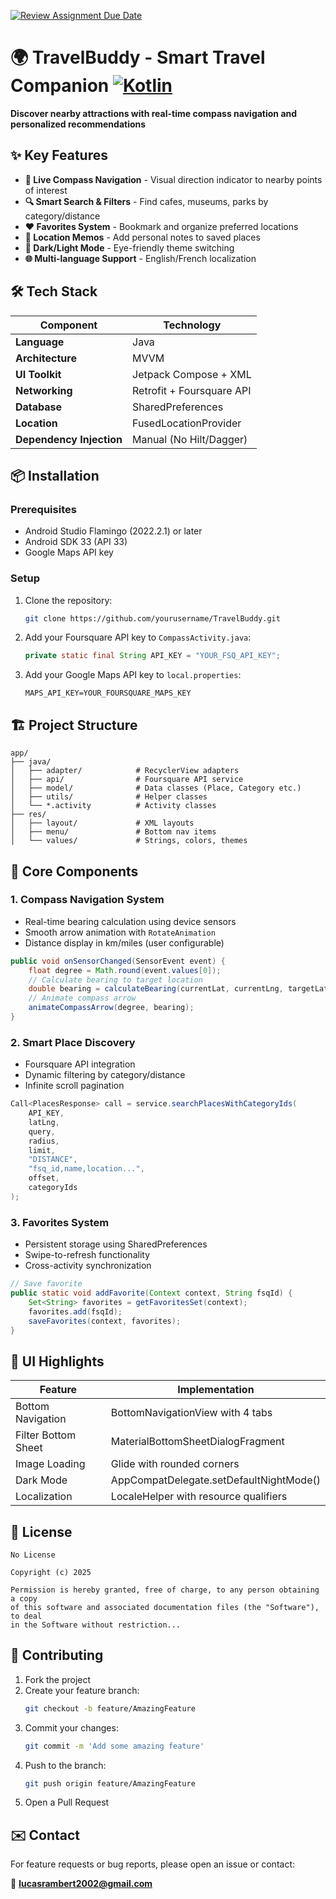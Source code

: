 [![Review Assignment Due Date](https://classroom.github.com/assets/deadline-readme-button-22041afd0340ce965d47ae6ef1cefeee28c7c493a6346c4f15d667ab976d596c.svg)](https://classroom.github.com/a/F-P0wqoO)

# 🌍 TravelBuddy - Smart Travel Companion [![Kotlin](https://img.shields.io/badge/Kotlin-1.8-blue.svg)](https://kotlinlang.org)

**Discover nearby attractions with real-time compass navigation and personalized recommendations**

## ✨ Key Features
- **🧭 Live Compass Navigation** - Visual direction indicator to nearby points of interest
- **🔍 Smart Search & Filters** - Find cafes, museums, parks by category/distance
- **❤️ Favorites System** - Bookmark and organize preferred locations
- **📝 Location Memos** - Add personal notes to saved places
- **🌙 Dark/Light Mode** - Eye-friendly theme switching
- **🌐 Multi-language Support** - English/French localization

## 🛠️ Tech Stack

| Component             | Technology                  |
|-----------------------|-----------------------------|
| **Language**          | Java                      |
| **Architecture**      | MVVM                        |
| **UI Toolkit**        | Jetpack Compose + XML       |
| **Networking**        | Retrofit + Foursquare API   |
| **Database**          | SharedPreferences           |
| **Location**          | FusedLocationProvider       |
| **Dependency Injection** | Manual (No Hilt/Dagger) |

## 📦 Installation

### Prerequisites
- Android Studio Flamingo (2022.2.1) or later
- Android SDK 33 (API 33)
- Google Maps API key

### Setup

1. Clone the repository:
   ```bash
   git clone https://github.com/yourusername/TravelBuddy.git
   ```

2. Add your Foursquare API key to `CompassActivity.java`:
   ```java
   private static final String API_KEY = "YOUR_FSQ_API_KEY";
   ```

3. Add your Google Maps API key to `local.properties`:
   ```properties
   MAPS_API_KEY=YOUR_FOURSQUARE_MAPS_KEY
   ```

## 🏗️ Project Structure

```
app/
├── java/
│   ├── adapter/            # RecyclerView adapters
│   ├── api/                # Foursquare API service
│   ├── model/              # Data classes (Place, Category etc.)
│   ├── utils/              # Helper classes
│   └── *.activity          # Activity classes
├── res/
│   ├── layout/             # XML layouts
│   ├── menu/               # Bottom nav items
│   └── values/             # Strings, colors, themes
```

## 🌟 Core Components

### 1. Compass Navigation System
- Real-time bearing calculation using device sensors
- Smooth arrow animation with `RotateAnimation`
- Distance display in km/miles (user configurable)

```java
public void onSensorChanged(SensorEvent event) {
    float degree = Math.round(event.values[0]);
    // Calculate bearing to target location
    double bearing = calculateBearing(currentLat, currentLng, targetLat, targetLng);
    // Animate compass arrow
    animateCompassArrow(degree, bearing);
}
```

### 2. Smart Place Discovery
- Foursquare API integration
- Dynamic filtering by category/distance
- Infinite scroll pagination

```java
Call<PlacesResponse> call = service.searchPlacesWithCategoryIds(
    API_KEY, 
    latLng, 
    query, 
    radius, 
    limit, 
    "DISTANCE", 
    "fsq_id,name,location...", 
    offset,
    categoryIds
);
```

### 3. Favorites System
- Persistent storage using SharedPreferences
- Swipe-to-refresh functionality
- Cross-activity synchronization

```java
// Save favorite
public static void addFavorite(Context context, String fsqId) {
    Set<String> favorites = getFavoritesSet(context);
    favorites.add(fsqId);
    saveFavorites(context, favorites);
}
```

## 🎨 UI Highlights

| Feature              | Implementation                          |
|----------------------|------------------------------------------|
| Bottom Navigation    | BottomNavigationView with 4 tabs         |
| Filter Bottom Sheet  | MaterialBottomSheetDialogFragment        |
| Image Loading        | Glide with rounded corners               |
| Dark Mode            | AppCompatDelegate.setDefaultNightMode()  |
| Localization         | LocaleHelper with resource qualifiers    |

## 📜 License

```
No License

Copyright (c) 2025

Permission is hereby granted, free of charge, to any person obtaining a copy
of this software and associated documentation files (the "Software"), to deal
in the Software without restriction...
```

## 🤝 Contributing

1. Fork the project  
2. Create your feature branch:  
   ```bash
   git checkout -b feature/AmazingFeature
   ```
3. Commit your changes:  
   ```bash
   git commit -m 'Add some amazing feature'
   ```
4. Push to the branch:  
   ```bash
   git push origin feature/AmazingFeature
   ```
5. Open a Pull Request

## ✉️ Contact

For feature requests or bug reports, please open an issue or contact:

📧 **lucasrambert2002@gmail.com**
